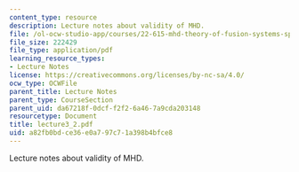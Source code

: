 ```yaml
---
content_type: resource
description: Lecture notes about validity of MHD.
file: /ol-ocw-studio-app/courses/22-615-mhd-theory-of-fusion-systems-spring-2007/a82fb0bdce36e0a797c71a398b4bfce8_lecture3_2.pdf
file_size: 222429
file_type: application/pdf
learning_resource_types:
- Lecture Notes
license: https://creativecommons.org/licenses/by-nc-sa/4.0/
ocw_type: OCWFile
parent_title: Lecture Notes
parent_type: CourseSection
parent_uid: da67218f-0dcf-f2f2-6a46-7a9cda203148
resourcetype: Document
title: lecture3_2.pdf
uid: a82fb0bd-ce36-e0a7-97c7-1a398b4bfce8
---
```

Lecture notes about validity of MHD.